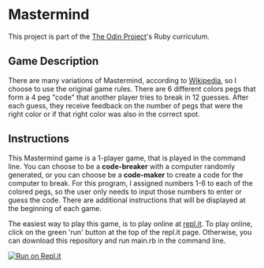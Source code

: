 # Mastermind
This project is part of the [The Odin Project](https://www.theodinproject.com/paths/full-stack-ruby-on-rails/courses/ruby-programming/lessons/mastermind)'s Ruby curriculum. 

## Game Description
There are many variations of Mastermind, according to [Wikipedia](https://en.wikipedia.org/wiki/Mastermind_(board_game)), so I choose to use the original game rules. There are 6 different colors pegs that form a 4 peg "code" that another player tries to break in 12 guesses. After each guess, they receive feedback on the number of pegs that were the right color or if that right color was also in the correct spot. 

## Instructions
This Mastermind game is a 1-player game, that is played in the command line. You can choose to be a **code-breaker** with a computer randomly generated, or you can choose be a **code-maker** to create a code for the computer to break. For this program, I assigned numbers 1-6 to each of the colored pegs, so the user only needs to input those numbers to enter or guess the code. There are additional instructions that will be displayed at the beginning of each game.

The easiest way to play this game, is to play online at [repl.it](https://repl.it/github/rlmoser99/ruby_Mastermind). To play online, click on the green 'run' button at the top of the repl.it page. Otherwise, you can download this repository and run main.rb in the command line. 

[![Run on Repl.it](https://repl.it/badge/github/rlmoser99/ruby_Mastermind)](https://repl.it/github/rlmoser99/ruby_Mastermind)
